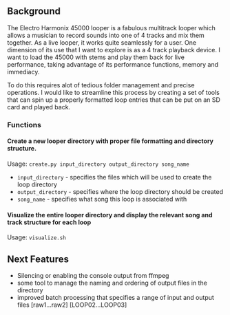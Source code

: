 ## Background

The Electro Harmonix 45000 looper is a fabulous multitrack looper which allows a musician to record sounds into one of 4 tracks and mix them together. As a live looper, it works quite seamlessly for a user. One dimension of its use that I want to explore is as a 4 track playback device. I want to load the 45000 with stems and play them back for live performance, taking advantage of its performance functions, memory and immediacy.

To do this requires alot of tedious folder management and precise operations. I would like to streamline this process by creating a set of tools that can spin up a properly formatted loop entries that can be put on an SD card and played back.

### Functions

#### Create a new looper directory with proper file formatting and directory structure.

Usage: 
```create.py input_directory output_directory song_name```

- ```input_directory```  - specifies the files which will be used to create the loop directory
- ```output_directory``` - specifies where the loop directory should be created
- ```song_name```        - specifies what song this loop is associated with

#### Visualize the entire looper directory and display the relevant song and track structure for each loop

Usage: 
```visualize.sh```

## Next Features

- Silencing or enabling the console output from ffmpeg
- some tool to manage the naming and ordering of output files in the directory
- improved batch processing that specifies a range of input and output files [raw1...raw2] [LOOP02...LOOP03]
